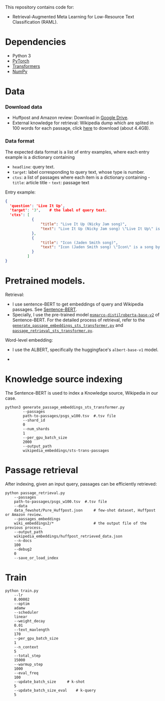 This repository contains code for:
- Retrieval-Augmented Meta Learning for Low-Resource Text Classification (RAML).

# Dependencies

- Python 3
- [PyTorch](http://pytorch.org/)
- [Transformers](http://huggingface.co/transformers/)
- [NumPy](http://www.numpy.org/)

# Data

### Download data
- Huffpost and Amazon review: Download in [Google Drive](https://drive.google.com/drive/folders/16CZAi9_FgiulK7m7bXrnldkDMzjjnRzA).
- External knowledge for retrieval: Wikipedia dump which are splited in 100 words for each passage, click [here](https://dl.fbaipublicfiles.com/dpr/wikipedia_split/psgs_w100.tsv.gz) to download (about 4.4GB).

### Data format

The expected data format is a list of entry examples, where each entry example is a dictionary containing
- `headline`: query text.
- `target`: label corresponding to query text, whose type is number.
- `ctxs`: a list of passages where each item is a dictionary containing
        - `title`: article title
            - `text`: passage text

Entry example:
```JSON
{
  'question': 'Live It Up',
  'target': '3',	# the label of query text.
  'ctxs': [
            {
                "title": "Live It Up (Nicky Jam song)",
                "text": "Live It Up (Nicky Jam song) \"Live It Up\" is a song by American singer Nicky Jam featuring American rapper Will Smith and Kosovar singer Era Istrefi. It was chosen as the official song for the 2018 FIFA World Cup. The track is produced by Diplo, The Picard Brothers, and Free School, and was released on May 25, 2018. On May 21, 2018, Will Smith posted on social media that he and singer Nicky Jam will collaborate for the official 2018 World Cup theme song. The message is: \"One Life to Live. Live it Up\". Nicky Jam also stated that:"
            },
            {
                "title": "Icon (Jaden Smith song)",
                "text": "Icon (Jaden Smith song) \"Icon\" is a song by American rapper-singer Jaden Smith from his debut studio album \"Syre\" (2017). The song was released on November 17, 2017. Written by Jaden Smith, Melvin Lewis and Omarr Rambert, the song is Jaden's most successful single as lead artist. The official music video for the song was released on 17 November 2017. It features Jaden Smith performed next to a black Tesla Model X with all the doors open. An official remix of the song featuring American singer-rapper Nicky Jam, with an accompanied music video was released on May 25, 2018. Another"
            }
          ]
}
```

# Pretrained models.

Retrieval: 

- I use sentence-BERT to get embeddings of query and Wikipedia passages. See [Sentence-BERT](https://github.com/UKPLab/sentence-transformers). 
- Specially, I use the pre-trained model [`msmarco-distilroberta-base-v2`](https://www.sbert.net/docs/pretrained-models/msmarco-v3.html) of Sentence-BERT. For the detailed process of retrieval, refer to the [`generate_passage_embeddings_sts_transformer.py`](generate_passage_embeddings_sts_transformer.py) and [`passage_retrieval_sts_transformer.py`](passage_retrieval_sts_transformer.py).

Word-level embedding:

- I use the ALBERT, specifically the huggingface's `albert-base-v1` model.

- 

# Knowledge source indexing

The Sentence-BERT is used to index a Knowledge source, Wikipedia in our case.

```shell
python3 generate_passage_embeddings_sts_transformer.py
        --passages
        path-to-passages/psgs_w100.tsv	#.tsv file
        --shard_id
        0
        --num_shards
        1
        --per_gpu_batch_size
        2000
        --output_path
        wikipedia_embeddings/sts-trans-passages
```

# Passage retrieval

After indexing, given an input query, passages can be efficiently retrieved:


```shell
python passage_retrieval.py
	--passages
    path-to-passages/psgs_w100.tsv	#.tsv file
    --data
    data_fewshot/Pure_Huffpost.json		# few-shot dataset, Huffpost or Amazon review.
    --passages_embeddings
    wiki_embeddings2/*					# the output file of the previous process. 
    --output_path
    wikipedia_embeddings/huffpost_retrieved_data.json
    --n-docs
    100
    --debug2
    0
    --save_or_load_index
```

#  Train

```shell
python train.py
    --lr
    0.00002
    --optim
    adamw
    --scheduler
    linear
    --weight_decay
    0.01
    --text_maxlength
    170
    --per_gpu_batch_size
    1
    --n_context
    5
    --total_step
    15000
    --warmup_step
    1000
    --eval_freq
    100
    --update_batch_size		# k-shot
    5
    --update_batch_size_eval	# k-query
    5
```

